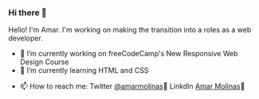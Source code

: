 ### Hi there 👋

<!--
**aemolinas/aemolinas** is a ✨ _special_ ✨ repository because its `README.md` (this file) appears on your GitHub profile.

Here are some ideas to get you started:-->

Hello! I'm Amar. I'm working on making the transition into a roles as a web developer. 
- 🔭 I’m currently working on freeCodeCamp's New Responsive Web Design Course
- 🌱 I’m currently learning HTML and CSS
<!-- - 👯 I’m looking to collaborate on ...
- 🤔 I’m looking for help with ...
- 💬 Ask me about ... -->
- 📫 How to reach me:
        Twitter <a href="https://twitter.com/amarmolinas">@amarmolinas</a>🐣
        LinkdIn <a href="https://www.linkedin.com/in/amar-molinas"> Amar Molinas</a>🔗
<!-- - 😄 Pronouns: he/him/his-->
<!-- - ⚡ Fun fact: I love to learn languages, program languages, and human languages, but only consider myself fluent in English. 
-->
